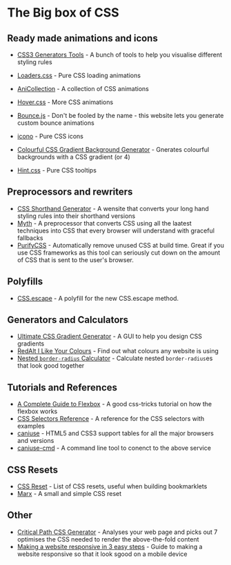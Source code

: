 # The Big box of CSS

## Ready made animations and icons
 - [CSS3 Generators Tools](http://www.cssreflex.com/css-generators/) - A bunch of tools to help you visualise different styling rules
 - [Loaders.css](http://connoratherton.com/loaders) - Pure CSS loading animations
 - [AniCollection](https://anicollection.github.io/#/) - A collection of CSS animations
 - [Hover.css](https://ianlunn.github.io/Hover/) - More CSS animations
 - [Bounce.js](http://bouncejs.com/) - Don't be fooled by the name - this website lets you generate custom bounce animations

 - [icono](https://saeedalipoor.github.io/icono/) - Pure CSS icons

 - [Colourful CSS Gradient Background Generator](http://www.webcore-it.com/colorful-background/) - Gnerates colourful backgrounds with a CSS gradient (or 4)

 - [Hint.css](http://kushagragour.in/lab/hint/) - Pure CSS tooltips

## Preprocessors and rewriters
 - [CSS Shorthand Generator](http://shrthnd.volume7.io/) - A wensite that converts your long hand styling rules into their shorthand versions
 - [Myth](http://myth.io/) - A preprocessor that converts CSS using all the laatest techniques into CSS that every browser will understand with graceful fallbacks
 - [PurifyCSS](https://github.com/purifycss/purifycss) - Automatically remove unused CSS at build time. Great if you use CSS frameworks as this tool can seriously cut down on the amount of CSS that is sent to the user's browser.

## Polyfills
 - [CSS.escape](https://github.com/mathiasbynens/CSS.escape) - A polyfill for the new CSS.escape method.

## Generators and Calculators
 - [Ultimate CSS Gradient Generator](http://www.colorzilla.com/gradient-editor/) - A GUI to help you design CSS gradients
 - [RedAlt I Like Your Colours](http://redalt.com/ilyc) - Find out what colours any website is using
 - [Nested `border-radius` Calculator](http://joshnh.com/tools/get-your-nested-border-radii-right.html) - Calculate nested `border-radius`es that look good together

## Tutorials and References
 - [A Complete Guide to Flexbox](https://css-tricks.com/snippets/css/a-guide-to-flexbox/) - A good css-tricks tutorial on how the flexbox works
 - [CSS Selectors Reference](http://www.w3schools.com/cssref/css_selectors.asp) - A reference for the CSS selectors with examples
 - [caniuse](http://caniuse.com) - HTML5 and CSS3 support tables for all the major browsers and versions
 - [caniuse-cmd](https://github.com/sgentle/caniuse-cmd) - A command line tool to conenct to the above service

## CSS Resets
 - [CSS Reset](http://www.cssreset.com/) - List of CSS resets, useful when building bookmarklets
 - [Marx](https://mblode.github.io/marx/) - A small and simple CSS reset

## Other
 - [Critical Path CSS Generator](http://jonassebastianohlsson.com/criticalpathcssgenerator/) - Analyses your web page and picks out 7 optimises the CSS needed to render the above-the-fold content
 - [Making a website responsive in 3 easy steps](http://www.catswhocode.com/blog/making-a-website-responsive-in-3-easy-steps) - Guide to making a website responsive so that it look sgood on a mobile device

